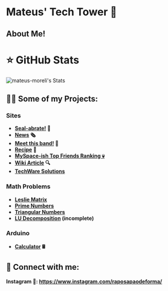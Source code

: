 <h1>Mateus' Tech Tower 🏰 <br/>

<h2>About Me!</h2>

# ⭐ GitHub Stats

![mateus-moreli's Stats](https://github-readme-stats.vercel.app/api?username=mateus-moreli&theme=gotham&show_icons=true&hide_border=true&count_private=false)

<h2>👨‍💻 Some of my Projects:</h2>
<h3> Sites </h3>

- <b> [Seal-abrate!](https://github.com/mateus-moreli/seal-site) 🦭 </b> </br> 
- <b> [News](https://github.com/mateus-moreli/music-news) 🗞️ </b> </br>
- <b> [Meet this band!](https://github.com/mateus-moreli/band-site) 🎸 </b> </br>
- <b> [Recipe](https://github.com/mateus-moreli/recipe-site) 📜 </b> </br>
- <b> [MySpace-ish Top Friends Ranking 💀](https://github.com/mateus-moreli/myspace-lookalike) </b> </br>
- <b> [Wiki Article](https://github.com/mateus-moreli/wiki-site) 🔍 </b> </br>
- <b> [TechWare Solutions](https://github.com/mateus-moreli/mockup-site) </b> </br> 


<h3> Math Problems </h3>

- <b> [Leslie Matrix](https://github.com/mateus-moreli/leslie-matrix) </b> </br>
- <b> [Prime Numbers](https://github.com/mateus-moreli/math-problems/blob/main/max-prime-below.c) </b> </br>
- <b> [Triangular Numbers](https://github.com/mateus-moreli/math-problems/blob/main/triangular-numbers.c) </b> </br>
- <b> [LU Decomposition](https://github.com/mateus-moreli/math-problems/blob/main/LU-decomp.c) (incomplete) </b> </br>
<!--
- <b> Magic Square </b> </br>

<h3> Beecrowd </h3>
- <b> 1040 </b>
- <b> 1042 </b>
- <b> 1044 </b>
- <b> 1046 </b>
- <b> 1047 </b>
- <b> 1061 </b>
- <b> 1064 </b>
- <b> 1075 </b>
- <b> 1078 </b>
- <b> 1079 </b>
- <b> 1101 </b>
- <b> 1133 </b>
- <b> 1173 </b>
- <b> 1174 </b>
- <b> 1180 </b>
- <b> 2202 </b>
--->
<h3> Arduino </h3>

- <b> [Calculator](https://github.com/mateus-moreli/arduino) 🖩 </b> </br>
  
<h2> 🤳 Connect with me:</h2>

<b> Instagram 📌: https://www.instagram.com/raposapaodeforma/ </b> 


